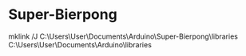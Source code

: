 # Super-Bierpong

mklink /J C:\Users\User\Documents\Arduino\Super-Bierpong\libraries C:\Users\User\Documents\Arduino\libraries
